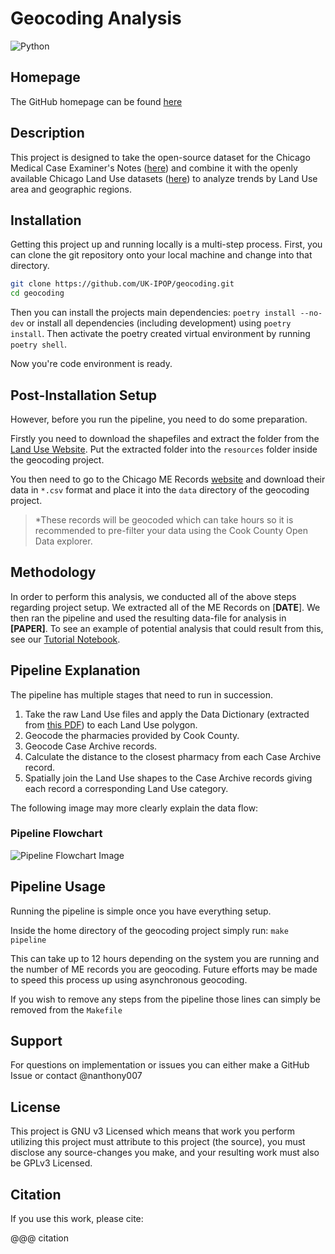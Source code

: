 # Geocoding Analysis

<img alt="Python" src="https://img.shields.io/badge/python-blue.svg?style=for-the-badge&logo=python&logoColor=yellow"/>

## Homepage

The GitHub homepage can be found [here](https://github.com/UK-IPOP/geocoding)

## Description

This project is designed to take the open-source dataset for the Chicago Medical Case Examiner's Notes ([here](https://datacatalog.cookcountyil.gov/Public-Safety/Medical-Examiner-Case-Archive/cjeq-bs86)) and combine it with the openly available Chicago Land Use datasets ([here](https://www.cmap.illinois.gov/data/land-use)) to analyze trends by Land Use area and geographic regions.

## Installation

Getting this project up and running locally is a multi-step process. First, you can clone the git repository onto your local machine and change into that directory.

```bash
git clone https://github.com/UK-IPOP/geocoding.git
cd geocoding
```

Then you can install the projects main dependencies:
`poetry install --no-dev` or install all dependencies (including development) using `poetry install`. Then activate the poetry created virtual environment by running `poetry shell`.

Now you're code environment is ready.

## Post-Installation Setup

However, before you run the pipeline, you need to do some preparation.

Firstly you need to download the shapefiles and extract the folder from the [Land Use Website](https://www.cmap.illinois.gov/data/land-use). Put the extracted folder into the `resources` folder inside the geocoding project.

You then need to go to the Chicago ME Records [website](https://datacatalog.cookcountyil.gov/Public-Safety/Medical-Examiner-Case-Archive/cjeq-bs86) and download their data in `*.csv` format and place it into the `data` directory of the geocoding project.

> \*These records will be geocoded which can take hours so it is recommended to pre-filter your data using the Cook County Open Data explorer.

## Methodology

In order to perform this analysis, we conducted all of the above steps regarding project setup. We extracted all of the ME Records on [**DATE**]. We then ran the pipeline and used the resulting data-file for analysis in **[PAPER]**. To see an example of potential analysis that could result from this, see our [Tutorial Notebook](https://github.com/UK-IPOP/geocoding/blob/main/notebooks/Analysis_Tutorial.ipynb).

## Pipeline Explanation

The pipeline has multiple stages that need to run in succession.

1. Take the raw Land Use files and apply the Data Dictionary (extracted from [this PDF](https://github.com/UK-IPOP/geocoding/blob/main/resources/Chicago_LandUseClassifications_2015.pdf)) to each Land Use polygon.
2. Geocode the pharmacies provided by Cook County.
3. Geocode Case Archive records.
4. Calculate the distance to the closest pharmacy from each Case Archive record.
5. Spatially join the Land Use shapes to the Case Archive records giving each record a corresponding Land Use category.

The following image may more clearly explain the data flow:

### Pipeline Flowchart

![Pipeline Flowchart Image](https://raw.githubusercontent.com/UK-IPOP/geocoding/main/resources/Geocoding%20Flowchart.png)

## Pipeline Usage

Running the pipeline is simple once you have everything setup.

Inside the home directory of the geocoding project simply run: `make pipeline`

This can take up to 12 hours depending on the system you are running and the number of ME records you are geocoding. Future efforts may be made to speed this process up using asynchronous geocoding.

If you wish to remove any steps from the pipeline those lines can simply be removed from the `Makefile`

## Support

For questions on implementation or issues you can either make a GitHub Issue or contact @nanthony007

## License

This project is GNU v3 Licensed which means that work you perform utilizing this project must attribute to this project (the source), you must disclose any source-changes you make, and your resulting work must also be GPLv3 Licensed.

## Citation

If you use this work, please cite:

@@@ citation

